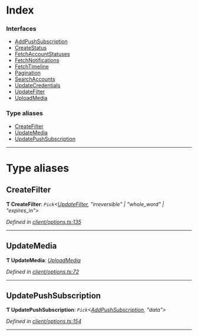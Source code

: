 

# Index

### Interfaces

* [AddPushSubscription](../interfaces/_client_options_.addpushsubscription.md)
* [CreateStatus](../interfaces/_client_options_.createstatus.md)
* [FetchAccountStatuses](../interfaces/_client_options_.fetchaccountstatuses.md)
* [FetchNotifications](../interfaces/_client_options_.fetchnotifications.md)
* [FetchTimeline](../interfaces/_client_options_.fetchtimeline.md)
* [Pagination](../interfaces/_client_options_.pagination.md)
* [SearchAccounts](../interfaces/_client_options_.searchaccounts.md)
* [UpdateCredentials](../interfaces/_client_options_.updatecredentials.md)
* [UpdateFilter](../interfaces/_client_options_.updatefilter.md)
* [UploadMedia](../interfaces/_client_options_.uploadmedia.md)

### Type aliases

* [CreateFilter](_client_options_.md#createfilter)
* [UpdateMedia](_client_options_.md#updatemedia)
* [UpdatePushSubscription](_client_options_.md#updatepushsubscription)

---

# Type aliases

<a id="createfilter"></a>

##  CreateFilter

**Ƭ CreateFilter**: *`Pick`<[UpdateFilter](../interfaces/_client_options_.updatefilter.md),  "irreversible" &#124; "whole_word" &#124; "expires_in">*

*Defined in [client/options.ts:135](https://github.com/lagunehq/core/blob/b472bda/src/client/options.ts#L135)*

___
<a id="updatemedia"></a>

##  UpdateMedia

**Ƭ UpdateMedia**: *[UploadMedia](../interfaces/_client_options_.uploadmedia.md)*

*Defined in [client/options.ts:72](https://github.com/lagunehq/core/blob/b472bda/src/client/options.ts#L72)*

___
<a id="updatepushsubscription"></a>

##  UpdatePushSubscription

**Ƭ UpdatePushSubscription**: *`Pick`<[AddPushSubscription](../interfaces/_client_options_.addpushsubscription.md), "data">*

*Defined in [client/options.ts:154](https://github.com/lagunehq/core/blob/b472bda/src/client/options.ts#L154)*

___

